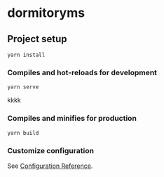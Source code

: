 # dormitoryms

## Project setup
```
yarn install
```
### Compiles and hot-reloads for development
```
yarn serve
```
kkkk
### Compiles and minifies for production
```
yarn build
```

### Customize configuration
See [Configuration Reference](https://cli.vuejs.org/config/).
